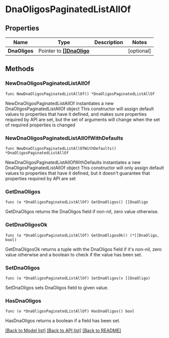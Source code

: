 # DnaOligosPaginatedListAllOf

## Properties

Name | Type | Description | Notes
------------ | ------------- | ------------- | -------------
**DnaOligos** | Pointer to [**[]DnaOligo**](DnaOligo.md) |  | [optional] 

## Methods

### NewDnaOligosPaginatedListAllOf

`func NewDnaOligosPaginatedListAllOf() *DnaOligosPaginatedListAllOf`

NewDnaOligosPaginatedListAllOf instantiates a new DnaOligosPaginatedListAllOf object
This constructor will assign default values to properties that have it defined,
and makes sure properties required by API are set, but the set of arguments
will change when the set of required properties is changed

### NewDnaOligosPaginatedListAllOfWithDefaults

`func NewDnaOligosPaginatedListAllOfWithDefaults() *DnaOligosPaginatedListAllOf`

NewDnaOligosPaginatedListAllOfWithDefaults instantiates a new DnaOligosPaginatedListAllOf object
This constructor will only assign default values to properties that have it defined,
but it doesn't guarantee that properties required by API are set

### GetDnaOligos

`func (o *DnaOligosPaginatedListAllOf) GetDnaOligos() []DnaOligo`

GetDnaOligos returns the DnaOligos field if non-nil, zero value otherwise.

### GetDnaOligosOk

`func (o *DnaOligosPaginatedListAllOf) GetDnaOligosOk() (*[]DnaOligo, bool)`

GetDnaOligosOk returns a tuple with the DnaOligos field if it's non-nil, zero value otherwise
and a boolean to check if the value has been set.

### SetDnaOligos

`func (o *DnaOligosPaginatedListAllOf) SetDnaOligos(v []DnaOligo)`

SetDnaOligos sets DnaOligos field to given value.

### HasDnaOligos

`func (o *DnaOligosPaginatedListAllOf) HasDnaOligos() bool`

HasDnaOligos returns a boolean if a field has been set.


[[Back to Model list]](../README.md#documentation-for-models) [[Back to API list]](../README.md#documentation-for-api-endpoints) [[Back to README]](../README.md)


